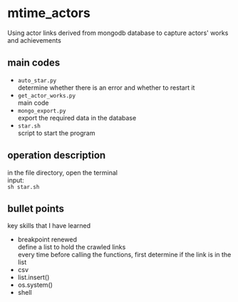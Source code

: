 # mtime_actors
Using actor links derived from mongodb database to capture actors' works and achievements
## main codes
* `auto_star.py` <br> determine whether there is an error and whether to restart it<br>
* `get_actor_works.py` <br> main code <br>
* `mongo_export.py` <br> export the required data in the database <br>
* `star.sh` <br> script to start the program <br>
## operation description
in the file directory, open the terminal <br>
input: <br> 
`sh star.sh`
## bullet points
key skills that I have learned <br>
* breakpoint renewed <br>
define a list to hold the crawled links <br>
every time before calling the functions, first determine if the link is in the list
* csv
* list.insert()
* os.system()
* shell
